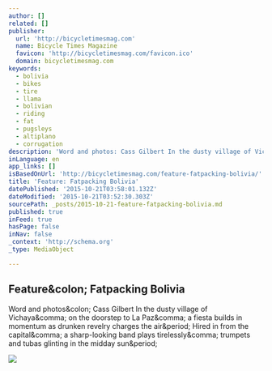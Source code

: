 ```yaml
---
author: []
related: []
publisher:
  url: 'http://bicycletimesmag.com'
  name: Bicycle Times Magazine
  favicon: 'http://bicycletimesmag.com/favicon.ico'
  domain: bicycletimesmag.com
keywords:
  - bolivia
  - bikes
  - tire
  - llama
  - bolivian
  - riding
  - fat
  - pugsleys
  - altiplano
  - corrugation
description: 'Word and photos: Cass Gilbert In the dusty village of Vichaya, on the doorstep to La Paz, a fiesta builds in momentum as drunken revelry charges the air. Hired in from the capital, a sharp-looking band plays tirelessly, trumpets and tubas glinting in the midday sun.'
inLanguage: en
app_links: []
isBasedOnUrl: 'http://bicycletimesmag.com/feature-fatpacking-bolivia/'
title: 'Feature: Fatpacking Bolivia'
datePublished: '2015-10-21T03:58:01.132Z'
dateModified: '2015-10-21T03:52:30.303Z'
sourcePath: _posts/2015-10-21-feature-fatpacking-bolivia.md
published: true
inFeed: true
hasPage: false
inNav: false
_context: 'http://schema.org'
_type: MediaObject

---
```

<article style=""><h1>Feature&amp;colon; Fatpacking Bolivia</h1><p>Word and photos&amp;colon; Cass Gilbert In the dusty village of Vichaya&amp;comma; on the doorstep to La Paz&amp;comma; a fiesta builds in momentum as drunken revelry charges the air&amp;period; Hired in from the capital&amp;comma; a sharp-looking band plays tirelessly&amp;comma; trumpets and tubas glinting in the midday sun&amp;period;</p><img src="http://bicycletimesmag.com/wp-content/uploads/2015/10/IMG_6700.jpg" /></article>